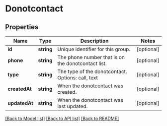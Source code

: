 # Donotcontact

## Properties
Name | Type | Description | Notes
------------ | ------------- | ------------- | -------------
**id** | **string** | Unique identifier for this group. | [optional] 
**phone** | **string** | The phone number that is on the donotcontact list. | [optional] 
**type** | **string** | The type of the donotcontact. Options: call, text | [optional] 
**createdAt** | **string** | When the donotcontact was created. | [optional] 
**updatedAt** | **string** | When the donotcontact was last updated. | [optional] 

[[Back to Model list]](../../README.md#documentation-for-models) [[Back to API list]](../../README.md#documentation-for-api-endpoints) [[Back to README]](../../README.md)


